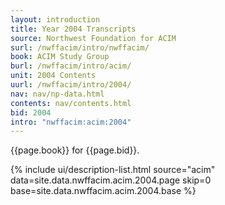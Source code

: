 ```yaml
---
layout: introduction
title: Year 2004 Transcripts
source: Northwest Foundation for ACIM
surl: /nwffacim/intro/nwffacim/
book: ACIM Study Group
burl: /nwffacim/intro/acim/
unit: 2004 Contents
uurl: /nwffacim/intro/2004/
nav: nav/np-data.html
contents: nav/contents.html
bid: 2004
intro: "nwffacim:acim:2004"
---
```


{{page.book}} for {{page.bid}}.

{% include ui/description-list.html source="acim"
data=site.data.nwffacim.acim.2004.page skip=0
base=site.data.nwffacim.acim.2004.base %}

